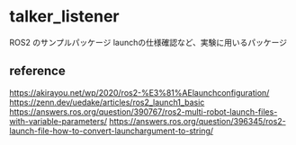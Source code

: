 # talker_listener

ROS2 のサンプルパッケージ
launchの仕様確認など、実験に用いるパッケージ

## reference

<https://akirayou.net/wp/2020/ros2-%E3%81%AElaunchconfiguration/>
<https://zenn.dev/uedake/articles/ros2_launch1_basic>
<https://answers.ros.org/question/390767/ros2-multi-robot-launch-files-with-variable-parameters/>
<https://answers.ros.org/question/396345/ros2-launch-file-how-to-convert-launchargument-to-string/>
